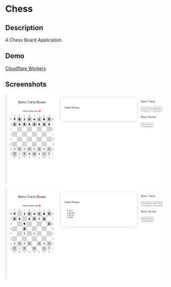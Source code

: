 # Chess

## Description

A Chess Board Application.

## Demo

[Cloudflare Workers](https://chess.evilbanana.workers.dev/)

## Screenshots

![Screenshot1](./screenshots/screenshot_1%402x.png?raw=true "1")
![Screenshot2](./screenshots/screenshot_2%402x.png?raw=true "2")

